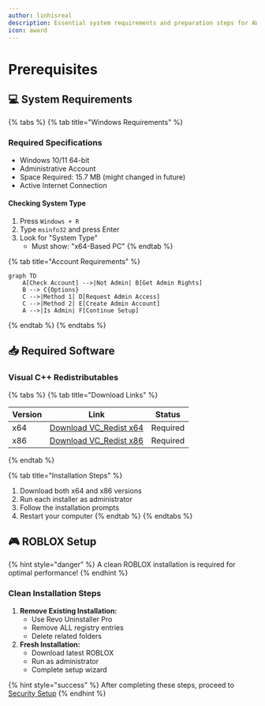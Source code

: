 ```yaml
---
author: linhisreal
description: Essential system requirements and preparation steps for AWP.GG installation
icon: award
---
```


# Prerequisites

## 💻 System Requirements

{% tabs %}
{% tab title="Windows Requirements" %}

### Required Specifications

* Windows 10/11 64-bit
* Administrative Account
* Space Required: 15.7 MB (might changed in future)
* Active Internet Connection

#### Checking System Type

1. Press `Windows + R`
2. Type `msinfo32` and press Enter
3. Look for "System Type"
   * Must show: "x64-Based PC"
{% endtab %}

{% tab title="Account Requirements" %}

```mermaid
graph TD
    A[Check Account] -->|Not Admin| B[Get Admin Rights]
    B --> C{Options}
    C -->|Method 1| D[Request Admin Access]
    C -->|Method 2| E[Create Admin Account]
    A -->|Is Admin| F[Continue Setup]
```

{% endtab %}
{% endtabs %}

## 📥 Required Software

### Visual C++ Redistributables

{% tabs %}
{% tab title="Download Links" %}

| Version | Link                                                                      | Status   |
| ------- | ------------------------------------------------------------------------- | -------- |
| x64     | [Download VC\_Redist x64](https://aka.ms/vs/17/release/vc_redist.x64.exe) | Required |
| x86     | [Download VC\_Redist x86](https://aka.ms/vs/17/release/vc_redist.x86.exe) | Required |

{% endtab %}

{% tab title="Installation Steps" %}

1. Download both x64 and x86 versions
2. Run each installer as administrator
3. Follow the installation prompts
4. Restart your computer
{% endtab %}
{% endtabs %}

## 🎮 ROBLOX Setup

{% hint style="danger" %}
A clean ROBLOX installation is required for optimal performance!
{% endhint %}

### Clean Installation Steps

1. **Remove Existing Installation:**
   * Use Revo Uninstaller Pro
   * Remove ALL registry entries
   * Delete related folders
2. **Fresh Installation:**
   * Download latest ROBLOX
   * Run as administrator
   * Complete setup wizard

{% hint style="success" %}
After completing these steps, proceed to [Security Setup](security-setup.md)
{% endhint %}
